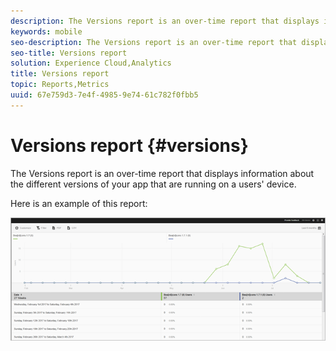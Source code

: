 ```yaml
---
description: The Versions report is an over-time report that displays information about the different versions of your app that are running on a users' device.
keywords: mobile
seo-description: The Versions report is an over-time report that displays information about the different versions of your app that are running on a users' device.
seo-title: Versions report
solution: Experience Cloud,Analytics
title: Versions report
topic: Reports,Metrics
uuid: 67e759d3-7e4f-4985-9e74-61c782f0fbb5
---
```


# Versions report {#versions}

The Versions report is an over-time report that displays information about the different versions of your app that are running on a users' device.

Here is an example of this report:

![](assets/report_versions.png)

